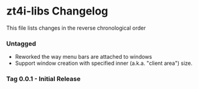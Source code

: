 # zt4i-libs Changelog

This file lists changes in the reverse chronological order

### Untagged

- Reworked the way menu bars are attached to windows
- Support window creation with specified inner (a.k.a. "client area") size.

### Tag 0.0.1 - Initial Release
